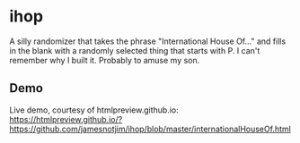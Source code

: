 # ihop
A silly randomizer that takes the phrase "International House Of..." and fills in the blank with a randomly selected thing that starts with P. I can't remember why I built it. Probably to amuse my son. 

## Demo
Live demo, courtesy of htmlpreview.github.io: https://htmlpreview.github.io/?https://github.com/jamesnotjim/ihop/blob/master/internationalHouseOf.html
